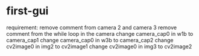 # first-gui

requirement:
remove comment from camera 2 and camera 3
remove comment from the while loop in the camera
change camera_cap0 in w1b to camera_cap1
change camera_cap0 in w3b to camera_cap2
change cv2image0 in img2 to cv2image1
change cv2image0 in img3 to cv2image2
